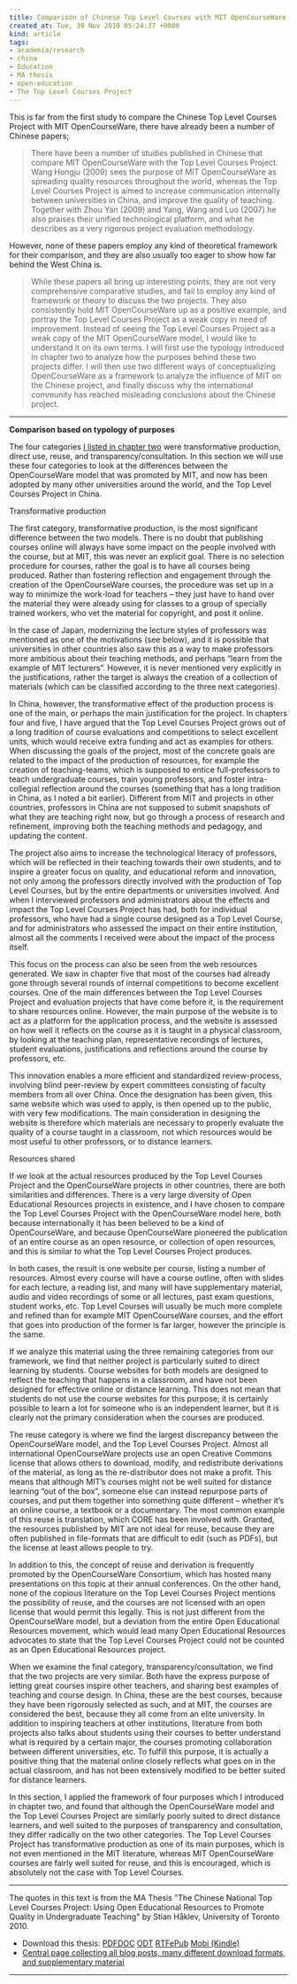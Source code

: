 ```yaml
---
title: Comparison of Chinese Top Level Courses with MIT OpenCourseWare
created_at: Tue, 30 Nov 2010 05:24:37 +0000
kind: article
tags:
- academia/research
- china
- Education
- MA thesis
- open-education
- The Top Level Courses Project
---
```


This is far from the first study to compare the Chinese Top Level
Courses Project with MIT OpenCourseWare, there have already been a
number of Chinese papers;

> There have been a number of studies published in Chinese that compare
> MIT OpenCourseWare with the Top Level Courses Project. Wang Hongju
> (2009) sees the purpose of MIT OpenCourseWare as spreading quality
> resources throughout the world, whereas the Top Level Courses Project
> is aimed to increase communication internally between universities in
> China, and improve the quality of teaching. Together with Zhou Yan
> (2009) and Yang, Wang and Luo (2007) he also praises their unified
> technological platform, and what he describes as a very rigorous
> project evaluation methodology.

However, none of these papers employ any kind of theoretical framework
for their comparison, and they are also usually too eager to show how
far behind the West China is.

> While these papers all bring up interesting points, they are not very
> comprehensive comparative studies, and fail to employ any kind of
> framework or theory to discuss the two projects. They also
> consistently hold MIT OpenCourseWare up as a positive example, and
> portray the Top Level Courses Project as a weak copy in need of
> improvement. Instead of seeing the Top Level Courses Project as a weak
> copy of the MIT OpenCourseWare model, I would like to understand it on
> its own terms. I will first use the typology introduced in chapter two
> to analyze how the purposes behind these two projects differ. I will
> then use two different ways of conceptualizing OpenCourseWare as a
> framework to analyze the influence of MIT on the Chinese project, and
> finally discuss why the international community has reached misleading
> conclusions about the Chinese project.

* * * * *

**Comparison based on typology of purposes**

The four categories [I listed in chapter
two](http://reganmian.net/blog/2010/09/17/categorizing-oer-based-on-four-purposes/)
were transformative production, direct use, reuse, and
transparency/consultation. In this section we will use these four
categories to look at the differences between the OpenCourseWare model
that was promoted by MIT, and now has been adopted by many other
universities around the world, and the Top Level Courses Project in
China.

Transformative production

The first category, transformative production, is the most significant
difference between the two models. There is no doubt that publishing
courses online will always have some impact on the people involved with
the course, but at MIT, this was never an explicit goal. There is no
selection procedure for courses, rather the goal is to have all courses
being produced. Rather than fostering reflection and engagement through
the creation of the OpenCourseWare courses, the procedure was set up in
a way to minimize the work-load for teachers – they just have to hand
over the material they were already using for classes to a group of
specially trained workers, who vet the material for copyright, and post
it online.

In the case of Japan, modernizing the lecture styles of professors was
mentioned as one of the motivations (see below), and it is possible that
universities in other countries also saw this as a way to make
professors more ambitious about their teaching methods, and perhaps
“learn from the example of MIT lecturers”. However, it is never
mentioned very explicitly in the justifications, rather the target is
always the creation of a collection of materials (which can be
classified according to the three next categories).

In China, however, the transformative effect of the production process
is one of the main, or perhaps the main justification for the project.
In chapters four and five, I have argued that the Top Level Courses
Project grows out of a long tradition of course evaluations and
competitions to select excellent units, which would receive extra
funding and act as examples for others. When discussing the goals of the
project, most of the concrete goals are related to the impact of the
production of resources, for example the creation of teaching-teams,
which is supposed to entice full-professors to teach undergraduate
courses, train young professors, and foster intra-collegial reflection
around the courses (something that has a long tradition in China, as I
noted a bit earlier). Different from MIT and projects in other
countries, professors in China are not supposed to submit snapshots of
what they are teaching right now, but go through a process of research
and refinement, improving both the teaching methods and pedagogy, and
updating the content.

The project also aims to increase the technological literacy of
professors, which will be reflected in their teaching towards their own
students, and to inspire a greater focus on quality, and educational
reform and innovation, not only among the professors directly involved
with the production of Top Level Courses, but by the entire departments
or universities involved. And when I interviewed professors and
administrators about the effects and impact the Top Level Courses
Project has had, both for individual professors, who have had a single
course designed as a Top Level Course, and for administrators who
assessed the impact on their entire institution, almost all the comments
I received were about the impact of the process itself.

This focus on the process can also be seen from the web resources
generated. We saw in chapter five that most of the courses had already
gone through several rounds of internal competitions to become excellent
courses. One of the main differences between the Top Level Courses
Project and evaluation projects that have come before it, is the
requirement to share resources online. However, the main purpose of the
website is to act as a platform for the application process, and the
website is assessed on how well it reflects on the course as it is
taught in a physical classroom, by looking at the teaching plan,
representative recordings of lectures, student evaluations,
justifications and reflections around the course by professors, etc.

This innovation enables a more efficient and standardized
review-process, involving blind peer-review by expert committees
consisting of faculty members from all over China. Once the designation
has been given, this same website which was used to apply, is then
opened up to the public, with very few modifications. The main
consideration in designing the website is therefore which materials are
necessary to properly evaluate the quality of a course taught in a
classroom, not which resources would be most useful to other professors,
or to distance learners.

Resources shared

If we look at the actual resources produced by the Top Level Courses
Project and the OpenCourseWare projects in other countries, there are
both similarities and differences. There is a very large diversity of
Open Educational Resources projects in existence, and I have chosen to
compare the Top Level Courses Project with the OpenCourseWare model
here, both because internationally it has been believed to be a kind of
OpenCourseWare, and because OpenCourseWare pioneered the publication of
an entire course as an open resource, or collection of open resources,
and this is similar to what the Top Level Courses Project produces.

In both cases, the result is one website per course, listing a number of
resources. Almost every course will have a course outline, often with
slides for each lecture, a reading list, and many will have
supplementary material, audio and video recordings of some or all
lectures, past exam questions, student works, etc. Top Level Courses
will usually be much more complete and refined than for example MIT
OpenCourseWare courses, and the effort that goes into production of the
former is far larger, however the principle is the same.

If we analyze this material using the three remaining categories from
our framework, we find that neither project is particularly suited to
direct learning by students. Course websites for both models are
designed to reflect the teaching that happens in a classroom, and have
not been designed for effective online or distance learning. This does
not mean that students do not use the course websites for this purpose;
it is certainly possible to learn a lot for someone who is an
independent learner, but it is clearly not the primary consideration
when the courses are produced.

The reuse category is where we find the largest discrepancy between the
OpenCourseWare model, and the Top Level Courses Project. Almost all
international OpenCourseWare projects use an open Creative Commons
license that allows others to download, modify, and redistribute
derivations of the material, as long as the re-distributor does not make
a profit. This means that although MIT’s courses might not be well
suited for distance learning “out of the box”, someone else can instead
repurpose parts of courses, and put them together into something quite
different – whether it’s an online course, a textbook or a documentary.
The most common example of this reuse is translation, which CORE has
been involved with. Granted, the resources published by MIT are not
ideal for reuse, because they are often published in file-formats that
are difficult to edit (such as PDFs), but the license at least allows
people to try.

In addition to this, the concept of reuse and derivation is frequently
promoted by the OpenCourseWare Consortium, which has hosted many
presentations on this topic at their annual conferences. On the other
hand, none of the copious literature on the Top Level Courses Project
mentions the possibility of reuse, and the courses are not licensed with
an open license that would permit this legally. This is not just
different from the OpenCourseWare model, but a deviation from the entire
Open Educational Resources movement, which would lead many Open
Educational Resources advocates to state that the Top Level Courses
Project could not be counted as an Open Educational Resources project.

When we examine the final category, transparency/consultation, we find
that the two projects are very similar. Both have the express purpose of
letting great courses inspire other teachers, and sharing best examples
of teaching and course design. In China, these are the best courses,
because they have been rigorously selected as such, and at MIT, the
courses are considered the best, because they all come from an elite
university. In addition to inspiring teachers at other institutions,
literature from both projects also talks about students using their
courses to better understand what is required by a certain major, the
courses promoting collaboration between different universities, etc. To
fulfill this purpose, it is actually a positive thing that the material
online closely reflects what goes on in the actual classroom, and has
not been extensively modified to be better suited for distance learners.

In this section, I applied the framework of four purposes which I
introduced in chapter two, and found that although the OpenCourseWare
model and the Top Level Courses Project are similarly poorly suited to
direct distance learners, and well suited to the purposes of
transparency and consultation, they differ radically on the two other
categories. The Top Level Courses Project has transformative production
as one of its main purposes, which is not even mentioned in the MIT
literature, whereas MIT OpenCourseWare courses are fairly well suited
for reuse, and this is encouraged, which is absolutely not the case with
Top Level Courses.

* * * * *

The quotes in this text is from the MA Thesis "The Chinese National Top
Level Courses Project: Using Open Educational Resources to Promote
Quality in Undergraduate Teaching" by Stian Håklev, University of
Toronto 2010.

-   Download this thesis:
  [PDF](http://reganmian.net/top-level-courses/Haklev_Stian_201009_MA_thesis.pdf)[DOC](http://reganmian.net/top-level-courses/Haklev_Stian_201009_MA_thesis.doc)
  [ODT](http://reganmian.net/top-level-courses/Haklev_Stian_201009_MA_thesis.odt)
  [RTF](http://reganmian.net/top-level-courses/Haklev_Stian_201009_MA_thesis.rtf)[ePub](http://reganmian.net/top-level-courses/top-level-courses.epub)
  [Mobi
  (Kindle)](http://reganmian.net/top-level-courses/top-level-courses.mobi)
-   [Central page collecting all blog posts, many different download
  formats, and supplementary
  material](http://http://reganmian.net/top-level-courses)

* * * * *
